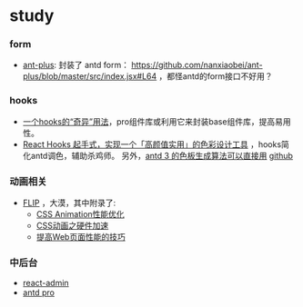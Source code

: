 # study

### form 
 - [ant-plus](https://juejin.im/post/5c34989b51882525955da078): 封装了 antd form：  https://github.com/nanxiaobei/ant-plus/blob/master/src/index.jsx#L64 ，都怪antd的form接口不好用？
 
 
 ### hooks
 - [一个hooks的“奇异”用法](https://juejin.im/post/5bed077d51882518805ab4f7)，pro组件库或利用它来封装base组件库，提高易用性。
 - [React Hooks 起手式，实现一个「高颜值实用」的色彩设计工具](https://zerolty.com/color-design-helper/) ，hooks简化antd调色，辅助杀鸡师。
 另外，[antd 3 的色板生成算法可以直接用](http://github.com/ant-design/ant-design-colors) [github](https://github.com/ant-design/ant-design-colors/blob/master/src/generate.ts)
 
 ### 动画相关
 - [FLIP](https://www.w3cplus.com/javascript/animating-layouts-with-the-flip-technique.html) ，大漠，其中附录了:
   - [CSS Animation性能优化](https://www.w3cplus.com/animation/animation-performance.html)
   - [CSS动画之硬件加速](https://www.w3cplus.com/css3/introduction-to-hardware-acceleration-css-animations.html)
   - [提高Web页面性能的技巧](https://www.w3cplus.com/performance/10-ways-minimize-reflows-improve-performance.html)
 
 ### 中后台
 - [react-admin](https://github.com/yezihaohao/react-admin)
 - [antd pro](https://preview.pro.ant.design/)
  

